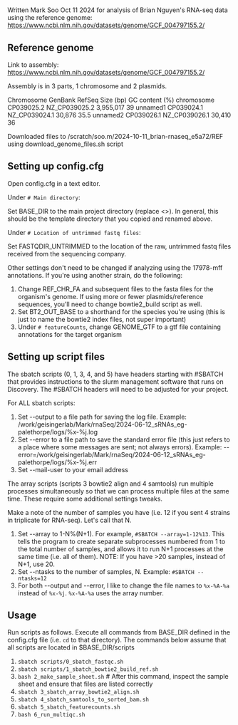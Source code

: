 # 
Written Mark Soo Oct 11 2024 for analysis of Brian Nguyen's RNA-seq data using the reference genome: https://www.ncbi.nlm.nih.gov/datasets/genome/GCF_004797155.2/

## Reference genome

Link to assembly:
https://www.ncbi.nlm.nih.gov/datasets/genome/GCF_004797155.2/

Assembly is in 3 parts, 1 chromosome and 2 plasmids.

Chromosome  GenBank RefSeq  Size (bp)   GC content (%)
chromosome	CP039025.2	NZ_CP039025.2	3,955,017	39
unnamed1	CP039024.1	NZ_CP039024.1	30,876	35.5
unnamed2	CP039026.1	NZ_CP039026.1	30,410	36

Downloaded files to /scratch/soo.m/2024-10-11_brian-rnaseq_e5a72/REF using download_genome_files.sh script

## Setting up config.cfg

Open config.cfg in a text editor.

Under `# Main directory`:

Set BASE_DIR to the main project directory (replace <>).  In general, this should be the template directory that you copied and renamed above.

Under `# Location of untrimmed fastq files`:

Set FASTQDIR_UNTRIMMED to the location of the raw, untrimmed fastq files received from the sequencing company.

Other settings don't need to be changed if analyzing using the 17978-mff annotations.  If you're using another strain, do the following:

1. Change REF_CHR_FA and subsequent files to the fasta files for the organism's genome.  If using more or fewer plasmids/reference sequences, you'll need to change bowtie2_build script as well. 
2. Set BT2_OUT_BASE to a shorthand for the species you're using (this is just to name the bowtie2 index files, not super important)
3. Under `# featureCounts`, change GENOME_GTF to a gtf file containing annotations for the target organism

## Setting up script files

The sbatch scripts (0, 1, 3, 4, and 5) have headers starting with #SBATCH that provides instructions to the slurm management software that runs on Discovery.
The #SBATCH headers will need to be adjusted for your project.

For ALL sbatch scripts:

1. Set --output to a file path for saving the log file.  Example: /work/geisingerlab/Mark/rnaSeq/2024-06-12_sRNAs_eg-palethorpe/logs/%x-%j.log
2. Set --error to a file path to save the standard error file (this just refers to a place where some messages are sent; not always errors).  Example: --error=/work/geisingerlab/Mark/rnaSeq/2024-06-12_sRNAs_eg-palethorpe/logs/%x-%j.err
3. Set --mail-user to your email address

The array scripts (scripts 3 bowtie2 align and 4 samtools) run multiple processes simultaneously so that we can process multiple files at the same time.  These require some additional settings tweaks.

Make a note of the number of samples you have (i.e. 12 if you sent 4 strains in triplicate for RNA-seq).  Let's call that N.

1. Set --array to 1-N%(N+1).  For example, `#SBATCH --array=1-12%13`.
This tells the program to create separate subprocesses numbered from 1 to the total number of samples, and allows it to run N+1 processes at the same time (i.e. all of them).
NOTE: If you have >20 samples, instead of N+1, use 20.
2. Set --ntasks to the number of samples, N.  Example: `#SBATCH --ntasks=12`
3. For both --output and --error, I like to change the file names to `%x-%A-%a` instead of `%x-%j`. `%x-%A-%a` uses the array number.

##  Usage
Run scripts as follows.  Execute all commands from BASE_DIR defined in the config.cfg file (i.e. `cd` to that directory).
The commands below assume that all scripts are located in $BASE_DIR/scripts

1. `sbatch scripts/0_sbatch_fastqc.sh`
2. `sbatch scripts/1_sbatch_bowtie2_build_ref.sh`
3. `bash 2_make_sample_sheet.sh`  # After this command, inspect the sample sheet and ensure that files are listed correctly
4. `sbatch 3_sbatch_array_bowtie2_align.sh`
5. `sbatch 4_sbatch_samtools_to_sorted_bam.sh`
6. `sbatch 5_sbatch_featurecounts.sh`
7. `bash 6_run_multiqc.sh`



